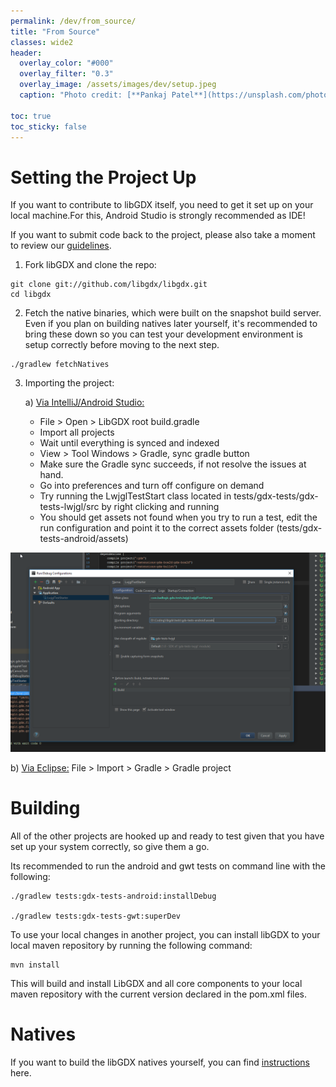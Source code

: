 ```yaml
---
permalink: /dev/from_source/
title: "From Source"
classes: wide2
header:
  overlay_color: "#000"
  overlay_filter: "0.3"
  overlay_image: /assets/images/dev/setup.jpeg
  caption: "Photo credit: [**Pankaj Patel**](https://unsplash.com/photos/bYiw48KLbmw)"

toc: true
toc_sticky: false
---
```


# Setting the Project Up
If you want to contribute to libGDX itself, you need to get it set up on your local machine.For this, Android Studio is strongly recommended as IDE!

If you want to submit code back to the project, please also take a moment to review our [guidelines](/dev/contributing/).

1. Fork libGDX and clone the repo:
```
git clone git://github.com/libgdx/libgdx.git
cd libgdx
```
2. Fetch the native binaries, which were built on the snapshot build server. Even if you plan on building natives later yourself, it's recommended to bring these down so you can test your development environment is setup correctly before moving to the next step.
```
./gradlew fetchNatives
```
3. Importing the project:

    a) <u>Via IntelliJ/Android Studio:</u>

     - File > Open > LibGDX root build.gradle
     - Import all projects
     - Wait until everything is synced and indexed
     - View > Tool Windows > Gradle, sync gradle button
     - Make sure the Gradle sync succeeds, if not resolve the issues at hand.
     - Go into preferences and turn off configure on demand
     - Try running the LwjglTestStart class located in tests/gdx-tests/gdx-tests-lwjgl/src by right clicking and running
     - You should get assets not found when you try to run a test, edit the run configuration and point it to the correct assets folder (tests/gdx-tests-android/assets)

![](/assets/images/dev/source/0.png)

  b) <u>Via Eclipse:</u> File > Import > Gradle > Gradle project

# Building
All of the other projects are hooked up and ready to test given that you have set up your system correctly, so give them a go.

Its recommended to run the android and gwt tests on command line with the following:

```
./gradlew tests:gdx-tests-android:installDebug

./gradlew tests:gdx-tests-gwt:superDev
```

To use your local changes in another project, you can install libGDX to your local maven repository by running the following command:
```
mvn install
```

This will build and install LibGDX and all core components to your local maven repository with the current version declared in the pom.xml files.

# Natives
If you want to build the libGDX natives yourself, you can find [instructions](/dev/natives/) here.
